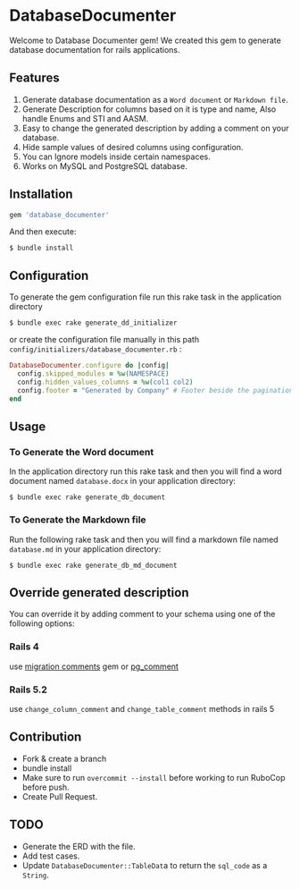 # DatabaseDocumenter

Welcome to Database Documenter gem! We created this gem to generate database documentation for rails applications.

## Features

1. Generate database documentation as a `Word document` or `Markdown file`.
2. Generate Description for columns based on it is type and name, Also handle Enums and STI and AASM.
3. Easy to change the generated description by adding a comment on your database.
4. Hide sample values of desired columns using configuration.
5. You can Ignore models inside certain namespaces.
6. Works on MySQL and PostgreSQL database.

## Installation

```ruby
gem 'database_documenter'
```

And then execute:

    $ bundle install

## Configuration

To generate the gem configuration file run this rake task in the application directory

    $ bundle exec rake generate_dd_initializer

or create the configuration file manually in this path `config/initializers/database_documenter.rb` :

```ruby
DatabaseDocumenter.configure do |config|
  config.skipped_modules = %w(NAMESPACE)
  config.hidden_values_columns = %w(col1 col2)
  config.footer = "Generated by Company" # Footer beside the pagination
end
```

## Usage

### To Generate the Word document

In the application directory run this rake task and then you will find a word document named `database.docx` in your application directory:

    $ bundle exec rake generate_db_document

### To Generate the Markdown file

Run the following rake task and then you will find a markdown file named `database.md` in your application directory:

    $ bundle exec rake generate_db_md_document

## Override generated description
You can override it by adding comment to your schema using one of the following options:

### Rails 4
use [migration comments](https://github.com/pinnymz/migration_comments) gem or [pg_comment](https://github.com/albertosaurus/pg_comment)

### Rails 5.2
use `change_column_comment` and `change_table_comment` methods in rails 5

## Contribution

- Fork & create a branch
- bundle install
- Make sure to run `overcommit --install` before working to run RuboCop before push.
- Create Pull Request.

## TODO

- Generate the ERD with the file.
- Add test cases.
- Update `DatabaseDocumenter::TableDat`a to return the `sql_code` as a `String`.
